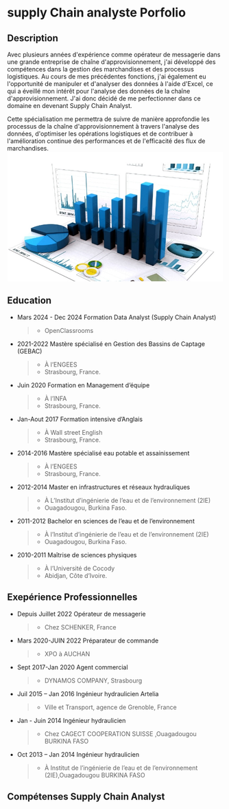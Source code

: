# supply Chain analyste Porfolio
## Description
Avec plusieurs années d'expérience comme opérateur de messagerie dans une grande entreprise de chaîne d'approvisionnement, j'ai développé des compétences dans la gestion des marchandises et des processus logistiques. Au cours de mes précédentes fonctions, j'ai également eu l'opportunité de manipuler et d'analyser des données à l'aide d'Excel, ce qui a éveillé mon intérêt pour l'analyse des données de la chaîne d'approvisionnement. J'ai donc décidé de me perfectionner dans ce domaine en devenant Supply Chain Analyst.

Cette spécialisation me permettra de suivre de manière approfondie les processus de la chaîne d'approvisionnement à travers l'analyse des données, d'optimiser les opérations logistiques et de contribuer à l'amélioration continue des performances et de l'efficacité des flux de marchandises.
![picture1](/assets/Data-Analyst-Career-Outlook.jpg)

## Education
* Mars 2024 - Dec 2024    Formation Data Analyst (Supply Chain Analyst)
  >  - OpenClassrooms

* 2021-2022     Mastère spécialisé en Gestion des Bassins de Captage (GEBAC)
  >  - À  l’ENGEES
  >  - Strasbourg, France.
* Juin 2020   Formation en Management d’équipe 
  >  - À  l’INFA
  >  - Strasbourg, France.
* Jan-Aout 2017    Formation intensive d’Anglais
  >  - À  Wall street English
  >  - Strasbourg, France.
* 2014-2016     Mastère spécialisé eau potable et assainissement
  >  - À  l’ENGEES
  >  - Strasbourg, France.
* 2012-2014   Master en infrastructures et réseaux hydrauliques
  >  - À  L’Institut d’ingénierie de l’eau et de l’environnement (2IE)
  >  - Ouagadougou, Burkina Faso.
* 2011-2012   Bachelor en sciences de l’eau et de l’environnement
  > - À  l’Institut d’ingénierie de l’eau et de l’environnement (2IE)
  > - Ouagadougou, Burkina Faso.
* 2010-2011   Maîtrise de sciences physiques
  > - À  l’Université de Cocody
  > - Abidjan, Côte d’Ivoire. 
  
## Exepérience Professionnelles 
* Depuis Juillet 2022            Opérateur de messagerie
  >- Chez SCHENKER, France
* Mars 2020-JUIN 2022   Préparateur de commande
  >- XPO à AUCHAN
* Sept 2017-Jan 2020   Agent commercial
  >- DYNAMOS COMPANY, Strasbourg
* Juil 2015 – Jan 2016  Ingénieur hydraulicien Artelia
  >- Ville et Transport, agence de Grenoble, France
* Jan - Juin 2014    Ingénieur hydraulicien
  >- Chez CAGECT COOPERATION SUISSE ,Ouagadougou BURKINA FASO 
* Oct 2013 – Jan 2014  Ingénieur hydraulicien 
  >- À Institut de l’ingénierie de l’eau et de l’environnement (2IE),Ouagadougou BURKINA FASO
  
## Compétenses Supply Chain Analyst




